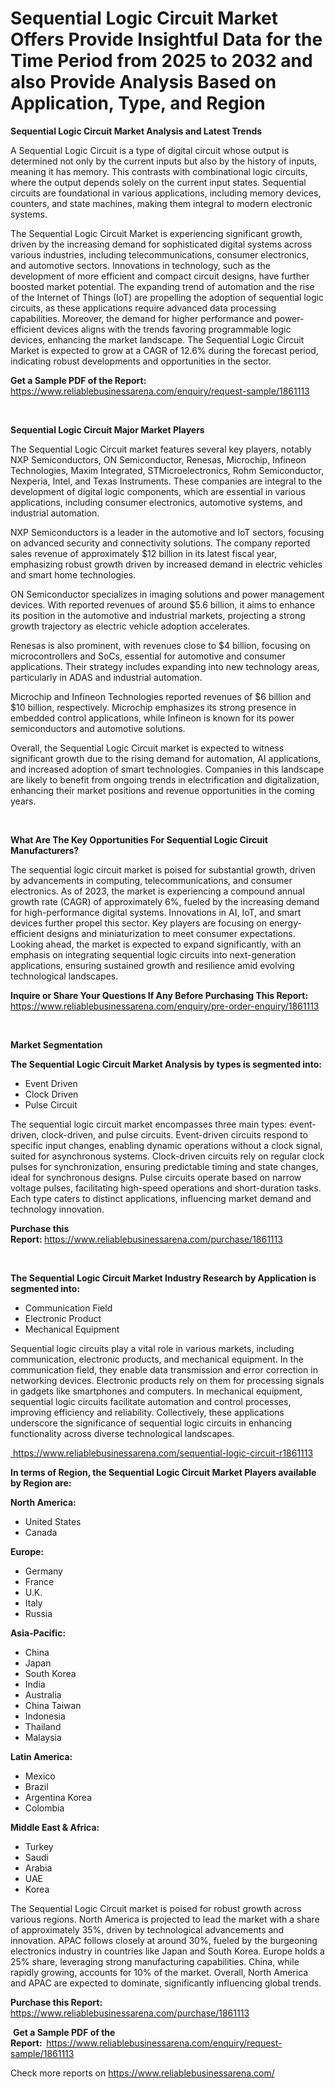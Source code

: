 <p><h1>Sequential Logic Circuit Market Offers Provide Insightful Data for the Time Period from 2025 to 2032 and also Provide Analysis Based on Application, Type, and Region</h1></p><p><strong>Sequential Logic Circuit Market Analysis and Latest Trends</strong></p>
<p><p>A Sequential Logic Circuit is a type of digital circuit whose output is determined not only by the current inputs but also by the history of inputs, meaning it has memory. This contrasts with combinational logic circuits, where the output depends solely on the current input states. Sequential circuits are foundational in various applications, including memory devices, counters, and state machines, making them integral to modern electronic systems.</p><p>The Sequential Logic Circuit Market is experiencing significant growth, driven by the increasing demand for sophisticated digital systems across various industries, including telecommunications, consumer electronics, and automotive sectors. Innovations in technology, such as the development of more efficient and compact circuit designs, have further boosted market potential. The expanding trend of automation and the rise of the Internet of Things (IoT) are propelling the adoption of sequential logic circuits, as these applications require advanced data processing capabilities. Moreover, the demand for higher performance and power-efficient devices aligns with the trends favoring programmable logic devices, enhancing the market landscape. The Sequential Logic Circuit Market is expected to grow at a CAGR of 12.6% during the forecast period, indicating robust developments and opportunities in the sector.</p></p>
<p><strong>Get a Sample PDF of the Report:&nbsp;</strong> <a href="https://www.reliablebusinessarena.com/enquiry/request-sample/1861113?utm_campaign=2343&utm_medium=2&utm_source=Github&utm_content=ia&utm_term=11022025&utm_id=sequential-logic-circuit">https://www.reliablebusinessarena.com/enquiry/request-sample/1861113</a></p>
<p>&nbsp;</p>
<p><strong>Sequential Logic Circuit Major Market Players</strong></p>
<p><p>The Sequential Logic Circuit market features several key players, notably NXP Semiconductors, ON Semiconductor, Renesas, Microchip, Infineon Technologies, Maxim Integrated, STMicroelectronics, Rohm Semiconductor, Nexperia, Intel, and Texas Instruments. These companies are integral to the development of digital logic components, which are essential in various applications, including consumer electronics, automotive systems, and industrial automation.</p><p>NXP Semiconductors is a leader in the automotive and IoT sectors, focusing on advanced security and connectivity solutions. The company reported sales revenue of approximately $12 billion in its latest fiscal year, emphasizing robust growth driven by increased demand in electric vehicles and smart home technologies.</p><p>ON Semiconductor specializes in imaging solutions and power management devices. With reported revenues of around $5.6 billion, it aims to enhance its position in the automotive and industrial markets, projecting a strong growth trajectory as electric vehicle adoption accelerates.</p><p>Renesas is also prominent, with revenues close to $4 billion, focusing on microcontrollers and SoCs, essential for automotive and consumer applications. Their strategy includes expanding into new technology areas, particularly in ADAS and industrial automation.</p><p>Microchip and Infineon Technologies reported revenues of $6 billion and $10 billion, respectively. Microchip emphasizes its strong presence in embedded control applications, while Infineon is known for its power semiconductors and automotive solutions.</p><p>Overall, the Sequential Logic Circuit market is expected to witness significant growth due to the rising demand for automation, AI applications, and increased adoption of smart technologies. Companies in this landscape are likely to benefit from ongoing trends in electrification and digitalization, enhancing their market positions and revenue opportunities in the coming years.</p></p>
<p>&nbsp;</p>
<p><strong>What Are The Key Opportunities For Sequential Logic Circuit Manufacturers?</strong></p>
<p><p>The sequential logic circuit market is poised for substantial growth, driven by advancements in computing, telecommunications, and consumer electronics. As of 2023, the market is experiencing a compound annual growth rate (CAGR) of approximately 6%, fueled by the increasing demand for high-performance digital systems. Innovations in AI, IoT, and smart devices further propel this sector. Key players are focusing on energy-efficient designs and miniaturization to meet consumer expectations. Looking ahead, the market is expected to expand significantly, with an emphasis on integrating sequential logic circuits into next-generation applications, ensuring sustained growth and resilience amid evolving technological landscapes.</p></p>
<p><strong>Inquire or Share Your Questions If Any Before Purchasing This Report:</strong> <a href="https://www.reliablebusinessarena.com/enquiry/pre-order-enquiry/1861113?utm_campaign=2343&utm_medium=2&utm_source=Github&utm_content=ia&utm_term=11022025&utm_id=sequential-logic-circuit">https://www.reliablebusinessarena.com/enquiry/pre-order-enquiry/1861113</a></p>
<p>&nbsp;</p>
<p><strong>Market Segmentation</strong></p>
<p><strong>The Sequential Logic Circuit Market Analysis by types is segmented into:</strong></p>
<p><ul><li>Event Driven</li><li>Clock Driven</li><li>Pulse Circuit</li></ul></p>
<p><p>The sequential logic circuit market encompasses three main types: event-driven, clock-driven, and pulse circuits. Event-driven circuits respond to specific input changes, enabling dynamic operations without a clock signal, suited for asynchronous systems. Clock-driven circuits rely on regular clock pulses for synchronization, ensuring predictable timing and state changes, ideal for synchronous designs. Pulse circuits operate based on narrow voltage pulses, facilitating high-speed operations and short-duration tasks. Each type caters to distinct applications, influencing market demand and technology innovation.</p></p>
<p><strong>Purchase this Report:&nbsp;</strong><a href="https://www.reliablebusinessarena.com/purchase/1861113?utm_campaign=2343&utm_medium=2&utm_source=Github&utm_content=ia&utm_term=11022025&utm_id=sequential-logic-circuit">https://www.reliablebusinessarena.com/purchase/1861113</a></p>
<p>&nbsp;</p>
<p><strong>The Sequential Logic Circuit Market Industry Research by Application is segmented into:</strong></p>
<p><ul><li>Communication Field</li><li>Electronic Product</li><li>Mechanical Equipment</li></ul></p>
<p><p>Sequential logic circuits play a vital role in various markets, including communication, electronic products, and mechanical equipment. In the communication field, they enable data transmission and error correction in networking devices. Electronic products rely on them for processing signals in gadgets like smartphones and computers. In mechanical equipment, sequential logic circuits facilitate automation and control processes, improving efficiency and reliability. Collectively, these applications underscore the significance of sequential logic circuits in enhancing functionality across diverse technological landscapes.</p></p>
<p><a href="https://www.reliablebusinessarena.com/sequential-logic-circuit-r1861113?utm_campaign=2343&utm_medium=2&utm_source=Github&utm_content=ia&utm_term=11022025&utm_id=sequential-logic-circuit">&nbsp;https://www.reliablebusinessarena.com/sequential-logic-circuit-r1861113</a></p>
<p><strong>In terms of Region, the Sequential Logic Circuit Market Players available by Region are:</strong></p>
<p>
    <p> <strong> North America: </strong>
        <ul>
            <li>United States</li>
            <li>Canada</li>
        </ul>
        </p> 
    <p> <strong> Europe: </strong>
        <ul>
            <li>Germany</li>
            <li>France</li>
            <li>U.K.</li>
            <li>Italy</li>
            <li>Russia</li>
        </ul>
        </p> 
    <p> <strong> Asia-Pacific: </strong>
        <ul>
            <li>China</li>
            <li>Japan</li>
            <li>South Korea</li>
            <li>India</li>
            <li>Australia</li>
            <li>China Taiwan</li>
            <li>Indonesia</li>
            <li>Thailand</li>
            <li>Malaysia</li>
        </ul>
        </p> 
    <p> <strong> Latin America: </strong>
        <ul>
            <li>Mexico</li>
            <li>Brazil</li>
            <li>Argentina Korea</li>
            <li>Colombia</li>
        </ul>
        </p> 
    <p> <strong> Middle East & Africa: </strong>
        <ul>
            <li>Turkey</li>
            <li>Saudi</li>
            <li>Arabia</li>
            <li>UAE</li>
            <li>Korea</li>
        </ul>
    </p>
    </p>
<p><p>The Sequential Logic Circuit market is poised for robust growth across various regions. North America is projected to lead the market with a share of approximately 35%, driven by technological advancements and innovation. APAC follows closely at around 30%, fueled by the burgeoning electronics industry in countries like Japan and South Korea. Europe holds a 25% share, leveraging strong manufacturing capabilities. China, while rapidly growing, accounts for 10% of the market. Overall, North America and APAC are expected to dominate, significantly influencing global trends.</p></p>
<p><strong>Purchase this Report: </strong><a href="https://www.reliablebusinessarena.com/purchase/1861113?utm_campaign=2343&utm_medium=2&utm_source=Github&utm_content=ia&utm_term=11022025&utm_id=sequential-logic-circuit">https://www.reliablebusinessarena.com/purchase/1861113</a></p>
<p>&nbsp;<strong>Get a Sample PDF of the Report:&nbsp;&nbsp;</strong><a href="https://www.reliablebusinessarena.com/enquiry/request-sample/1861113?utm_campaign=2343&utm_medium=2&utm_source=Github&utm_content=ia&utm_term=11022025&utm_id=sequential-logic-circuit">https://www.reliablebusinessarena.com/enquiry/request-sample/1861113</a></p>
<p><strong></strong></p>
<p>Check more reports on <a href="https://www.reliablebusinessarena.com/?utm_campaign=2343&utm_medium=2&utm_source=Github&utm_content=ia&utm_term=11022025&utm_id=sequential-logic-circuit">https://www.reliablebusinessarena.com/</a></p>